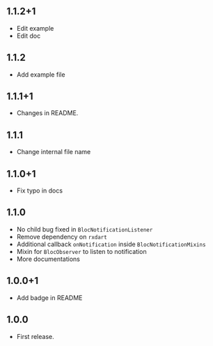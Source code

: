 ## 1.1.2+1

* Edit example
* Edit doc

## 1.1.2

* Add example file

## 1.1.1+1

* Changes in README.

## 1.1.1

* Change internal file name

## 1.1.0+1

* Fix typo in docs

## 1.1.0

* No child bug fixed in `BlocNotificationListener`
* Remove dependency on `rxdart`
* Additional callback `onNotification` inside `BlocNotificationMixins`
* Mixin for `BlocObserver` to listen to notification
* More documentations

## 1.0.0+1

* Add badge in README

## 1.0.0

* First release.
